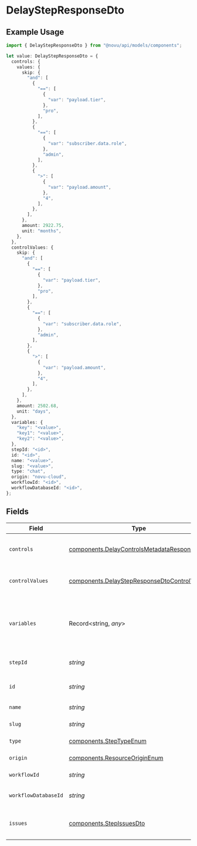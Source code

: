 # DelayStepResponseDto

## Example Usage

```typescript
import { DelayStepResponseDto } from "@novu/api/models/components";

let value: DelayStepResponseDto = {
  controls: {
    values: {
      skip: {
        "and": [
          {
            "==": [
              {
                "var": "payload.tier",
              },
              "pro",
            ],
          },
          {
            "==": [
              {
                "var": "subscriber.data.role",
              },
              "admin",
            ],
          },
          {
            ">": [
              {
                "var": "payload.amount",
              },
              "4",
            ],
          },
        ],
      },
      amount: 2922.75,
      unit: "months",
    },
  },
  controlValues: {
    skip: {
      "and": [
        {
          "==": [
            {
              "var": "payload.tier",
            },
            "pro",
          ],
        },
        {
          "==": [
            {
              "var": "subscriber.data.role",
            },
            "admin",
          ],
        },
        {
          ">": [
            {
              "var": "payload.amount",
            },
            "4",
          ],
        },
      ],
    },
    amount: 2502.68,
    unit: "days",
  },
  variables: {
    "key": "<value>",
    "key1": "<value>",
    "key2": "<value>",
  },
  stepId: "<id>",
  id: "<id>",
  name: "<value>",
  slug: "<value>",
  type: "chat",
  origin: "novu-cloud",
  workflowId: "<id>",
  workflowDatabaseId: "<id>",
};
```

## Fields

| Field                                                                                                        | Type                                                                                                         | Required                                                                                                     | Description                                                                                                  |
| ------------------------------------------------------------------------------------------------------------ | ------------------------------------------------------------------------------------------------------------ | ------------------------------------------------------------------------------------------------------------ | ------------------------------------------------------------------------------------------------------------ |
| `controls`                                                                                                   | [components.DelayControlsMetadataResponseDto](../../models/components/delaycontrolsmetadataresponsedto.md)   | :heavy_check_mark:                                                                                           | Controls metadata for the delay step                                                                         |
| `controlValues`                                                                                              | [components.DelayStepResponseDtoControlValues](../../models/components/delaystepresponsedtocontrolvalues.md) | :heavy_minus_sign:                                                                                           | Control values for the delay step                                                                            |
| `variables`                                                                                                  | Record<string, *any*>                                                                                        | :heavy_check_mark:                                                                                           | JSON Schema for variables, follows the JSON Schema standard                                                  |
| `stepId`                                                                                                     | *string*                                                                                                     | :heavy_check_mark:                                                                                           | Unique identifier of the step                                                                                |
| `id`                                                                                                         | *string*                                                                                                     | :heavy_check_mark:                                                                                           | Database identifier of the step                                                                              |
| `name`                                                                                                       | *string*                                                                                                     | :heavy_check_mark:                                                                                           | Name of the step                                                                                             |
| `slug`                                                                                                       | *string*                                                                                                     | :heavy_check_mark:                                                                                           | Slug of the step                                                                                             |
| `type`                                                                                                       | [components.StepTypeEnum](../../models/components/steptypeenum.md)                                           | :heavy_check_mark:                                                                                           | Type of the step                                                                                             |
| `origin`                                                                                                     | [components.ResourceOriginEnum](../../models/components/resourceoriginenum.md)                               | :heavy_check_mark:                                                                                           | Origin of the layout                                                                                         |
| `workflowId`                                                                                                 | *string*                                                                                                     | :heavy_check_mark:                                                                                           | Workflow identifier                                                                                          |
| `workflowDatabaseId`                                                                                         | *string*                                                                                                     | :heavy_check_mark:                                                                                           | Workflow database identifier                                                                                 |
| `issues`                                                                                                     | [components.StepIssuesDto](../../models/components/stepissuesdto.md)                                         | :heavy_minus_sign:                                                                                           | Issues associated with the step                                                                              |